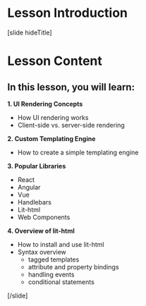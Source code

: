 # Lesson Introduction

[slide hideTitle]

# Lesson Content

## In this lesson, you will learn:

**1. UI Rendering Concepts**

- How UI rendering works
- Client-side vs. server-side rendering

**2. Custom Templating Engine**

- How to create a simple templating engine

**3. Popular Libraries**

- React
- Angular
- Vue
- Handlebars
- Lit-html
- Web Components

**4. Overview of lit-html**

- How to install and use lit-html
- Syntax overview
  * tagged templates
  * attribute and property bindings
  * handling events
  * conditional statements

[/slide]
